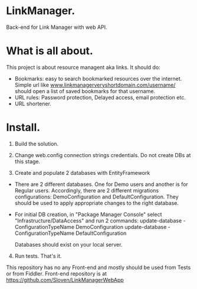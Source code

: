 # LinkManager.
Back-end for Link Manager with web API.

# What is all about.
This project is about resource managent aka links. It should do:
 - Bookmarks: easy to search bookmarked resources over the internet. Simple url like www.linkmanagerveryshortdomain.com/username/ should open a list of 
 saved bookmarks for that username.
 - URL rules: Password protection, Delayed access, email protection etc.
 - URL shortener. 
 
# Install.

1) Build the solution.

2) Change web.config connection strings credentials. Do not create DBs at this stage.

3) Create and populate 2 databases with EntityFramework

 - There are 2 different databases. One for Demo users and another is for Regular users. Accordingly, there are 2 different 
   migrations configurations: DemoConfiguration and DefaultConfiguration. They should be used to apply appropriate changes to the right database.

 - For initial DB creation, in "Package Manager Console" select "Infrastructure/DataAccess" and run 2 commands:
      update-database -ConfigurationTypeName DemoConfiguration
      update-database -ConfigurationTypeName DefaultConfiguration
      
   Databases should exist on your local server.

4) Run tests. That's it.
   
This repository has no any Front-end and mostly should be used from Tests or from Fiddler. 
Front-end repository is at https://github.com/Sloven/LinkManagerWebApp
